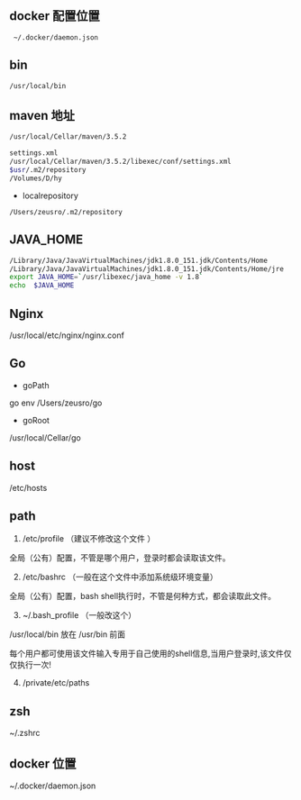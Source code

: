 ## docker 配置位置

     ~/.docker/daemon.json
    
## bin

    /usr/local/bin

## maven 地址

```bash
/usr/local/Cellar/maven/3.5.2

settings.xml
/usr/local/Cellar/maven/3.5.2/libexec/conf/settings.xml
$usr/.m2/repository
/Volumes/D/hy
```

* localrepository

```
/Users/zeusro/.m2/repository
```

## JAVA_HOME

```bash
/Library/Java/JavaVirtualMachines/jdk1.8.0_151.jdk/Contents/Home
/Library/Java/JavaVirtualMachines/jdk1.8.0_151.jdk/Contents/Home/jre
export JAVA_HOME=`/usr/libexec/java_home -v 1.8` 
echo  $JAVA_HOME
```

## Nginx

/usr/local/etc/nginx/nginx.conf

## Go

* goPath

go env
/Users/zeusro/go

* goRoot

 /usr/local/Cellar/go

## host

/etc/hosts

## path

1. /etc/profile   （建议不修改这个文件 ）

 全局（公有）配置，不管是哪个用户，登录时都会读取该文件。

2. /etc/bashrc    （一般在这个文件中添加系统级环境变量）

 全局（公有）配置，bash shell执行时，不管是何种方式，都会读取此文件。

3. ~/.bash_profile  （一般改这个）

/usr/local/bin 放在 /usr/bin 前面

 每个用户都可使用该文件输入专用于自己使用的shell信息,当用户登录时,该文件仅仅执行一次!

4. /private/etc/paths

## zsh

~/.zshrc

##  docker 位置

~/.docker/daemon.json
